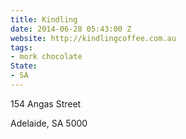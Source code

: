 ```yaml
---
title: Kindling
date: 2014-06-28 05:43:00 Z
website: http://kindlingcoffee.com.au
tags:
- mork chocolate
State:
- SA
---
```


154 Angas Street

Adelaide, SA 5000
